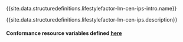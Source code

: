 {{site.data.structuredefinitions.lifestylefactor-lm-cen-ips-intro.name}}

{{site.data.structuredefinitions.lifestylefactor-lm-cen-ips.description}}

#### Conformance resource variables defined [here](http://wiki.hl7.org/index.php?title=IG_Publisher_Documentation#Jekyll)
